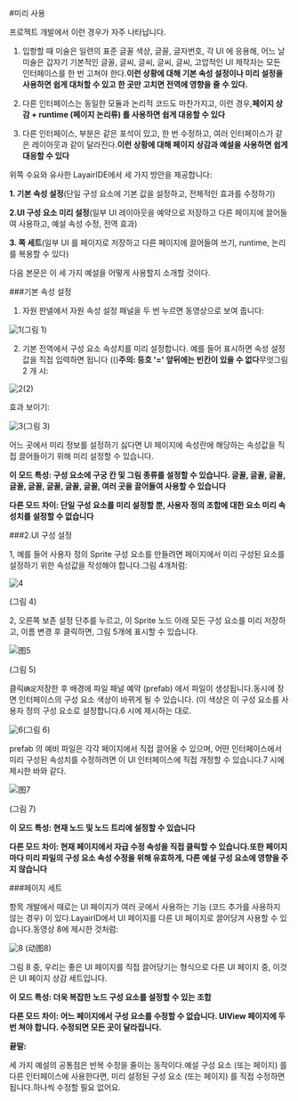 #미리 사용

프로젝트 개발에서 이런 경우가 자주 나타납니다.

1. 입항할 때 미술은 일련의 표준 글꼴 색상, 글꼴, 글자번호, 각 UI 에 응용해, 어느 날 미술은 갑자기 기본적인 글꼴, 글씨, 글씨, 글씨, 글씨, 고압적인 UI 제작자는 모든 인터페이스를 한 번 고쳐야 한다.**이런 상황에 대해 기본 속성 설정이나 미리 설정을 사용하면 쉽게 대처할 수 있고 한 곳만 고치면 전역에 영향을 줄 수 있다.**

2. 다른 인터페이스는 동일한 모듈과 논리적 코드도 마찬가지고, 이런 경우,**페이지 상감 + runtime (페이지 논리류) 를 사용하면 쉽게 대응할 수 있다**

3. 다른 인터페이스, 부분은 같은 포석이 있고, 한 번 수정하고, 여러 인터페이스가 같은 레이아웃과 같이 달라진다.**이런 상황에 대해 페이지 상감과 예설을 사용하면 쉽게 대응할 수 있다**

위쪽 수요와 유사한 LayairIDE에서 세 가지 방안을 제공합니다:

**1. 기본 속성 설정**(단일 구성 요소에 기본 값을 설정하고, 전체적인 효과를 수정하기)

**2.UI 구성 요소 미리 설정**(일부 UI 레이아웃을 예약으로 저장하고 다른 페이지에 끌어들여 사용하고, 예설 속성 수정, 전역 효과)

**3. 쪽 세트**(일부 UI 를 페이지로 저장하고 다른 페이지에 끌어들여 쓰기, runtime, 논리를 복용할 수 있다)

다음 본문은 이 세 가지 예설을 어떻게 사용할지 소개할 것이다.

###기본 속성 설정

1. 자원 판넬에서 자원 속성 설정 패널을 두 번 누르면 동영상으로 보여 줍니다:

![1](img\1.gif)(그림 1)

2. 기본 전역에서 구성 요소 속성치를 미리 설정합니다. 예를 들어 표시하면 속성 설정 값을 직접 입력하면 됩니다 (()**주의: 등호 '=' 앞뒤에는 빈칸이 있을 수 없다**무엇그림 2 개 시:

![2](img\2.png)(2)

효과 보이기:

![3](img\3.png)(그림 3)

어느 곳에서 미리 정보를 설정하기 싫다면 UI 페이지에 속성란에 해당하는 속성값을 직접 끌어들이기 위해 미리 설정할 수 있습니다.

**이 모드 특성: 구성 요소에 구궁 칸 및 그림 종류를 설정할 수 있습니다. 글꼴, 글꼴, 글꼴, 글꼴, 글꼴, 글꼴, 글꼴, 글꼴, 여러 곳을 끌어들여 사용할 수 있습니다**

**다른 모드 차이: 단일 구성 요소를 미리 설정할 뿐, 사용자 정의 조합에 대한 요소 미리 속성치를 설정할 수 없습니다**



###2.UI 구성 설정

1, 예를 들어 사용자 정의 Sprite 구성 요소를 만들려면 페이지에서 미리 구성된 요소를 설정하기 위한 속성값을 작성해야 합니다.그림 4개처럼:

![4](img\4.png) 


(그림 4)

2, 오른쪽 보존 설정 단추를 누르고, 이 Sprite 노드 아래 모든 구성 요소를 미리 저장하고, 이름 변경 후 클릭하면, 그림 5개에 표시할 수 있습니다.

![图5](img/5.png) 


(그림 5)

클릭`确定`저장한 후 배경에 파일 패널 예약 (prefab) 에서 파일이 생성됩니다.동시에 장면 인터페이스의 구성 요소 색상이 바뀌게 될 수 있습니다. (이 색상은 이 구성 요소를 사용자 정의 구성 요소로 설정합니다.6 시에 제시하는 대로.

![6](img\6.png)(그림 6)

prefab 의 예비 파일은 각각 페이지에서 직접 끌어올 수 있으며, 어떤 인터페이스에서 미리 구성된 속성치를 수정하려면 이 UI 인터페이스에 직접 개정할 수 있습니다.7 시에 제시한 바와 같다.

![图7](img/7.png) 


(그림 7)

**이 모드 특성: 현재 노드 및 노드 트리에 설정할 수 있습니다**

**다른 모드 차이: 현재 페이지에서 자급 수정 속성을 직접 클릭할 수 있습니다.또한 페이지마다 미리 파일의 구성 요소 속성 수정을 위해 유효하게, 다른 예설 구성 요소에 영향을 주지 않습니다**



###페이지 세트

항목 개발에서 때로는 UI 페이지가 여러 곳에서 사용하는 기능 (코드 추가를 사용하지 않는 경우) 이 있다.LayairID에서 UI 페이지를 다른 UI 페이지로 끌어당겨 사용할 수 있습니다.동영상 8에 제시한 것처럼:

![8](img\8.gif) (动图8)


그림 8 중, 우리는 좋은 UI 페이지를 직접 끌어당기는 형식으로 다른 UI 페이지 중, 이것은 UI 페이지 상감 세트입니다.

**이 모드 특성: 더욱 복잡한 노드 구성 요소를 설정할 수 있는 조합**

**다른 모드 차이: 어느 페이지에서 구성 요소를 수정할 수 없습니다. UIView 페이지에 두 번 쳐야 합니다. 수정되면 모든 곳이 달라집니다.**



**끝말:**

세 가지 예설의 공통점은 반복 수정을 줄이는 동작이다.예설 구성 요소 (또는 페이지) 를 다른 인터페이스에 사용한다면, 미리 설정된 구성 요소 (또는 페이지) 를 직접 수정하면 됩니다.하나씩 수정할 필요 없어요.